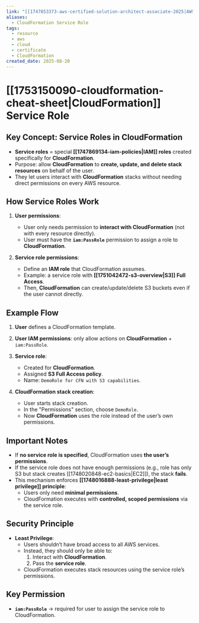 ```yaml
---
link: "[[1747853373-aws-certified-solution-architect-associate-2025|AWS Certified Solution Architect Associate 2025]]"
aliases:
  - CloudFormation Service Role
tags:
  - resource
  - aws
  - cloud
  - certificate
  - CloudFormation
created_date: 2025-08-20
---
```

# [[1753150090-cloudformation-cheat-sheet|CloudFormation]] Service Role
## Key Concept: Service Roles in **CloudFormation**
- **Service roles** = special **[[1747869134-iam-policies|IAM]] roles** created specifically for **CloudFormation**.  
- Purpose: allow **CloudFormation** to **create, update, and delete stack resources** on behalf of the user.  
- They let users interact with **CloudFormation** stacks without needing direct permissions on every AWS resource.  

## How Service Roles Work
1. **User permissions**:
   - User only needs permission to **interact with CloudFormation** (not with every resource directly).
   - User must have the **`iam:PassRole`** permission to assign a role to **CloudFormation**.

2. **Service role permissions**:
   - Define an **IAM role** that CloudFormation assumes.  
   - Example: a service role with **[[1751042472-s3-overview|S3]] Full Access**.  
   - Then, **CloudFormation** can create/update/delete S3 buckets even if the user cannot directly.

## Example Flow
1. **User** defines a CloudFormation template.  
2. **User IAM permissions**: only allow actions on **CloudFormation** + `iam:PassRole`.  
3. **Service role**:
   - Created for **CloudFormation**.  
   - Assigned **S3 Full Access policy**.  
   - Name: `DemoRole for CFN with S3 capabilities`.  

4. **CloudFormation stack creation**:
   - User starts stack creation.  
   - In the "Permissions" section, choose `DemoRole`.  
   - Now **CloudFormation** uses the role instead of the user’s own permissions.  

## Important Notes
- If **no service role is specified**, CloudFormation uses **the user’s permissions**.  
- If the service role does not have enough permissions (e.g., role has only S3 but stack creates [[1748020848-ec2-basics|EC2]]), the stack **fails**.  
- This mechanism enforces **[[1748016888-least-privilege|least privilege]] principle**:
  - Users only need **minimal permissions**.  
  - CloudFormation executes with **controlled, scoped permissions** via the service role.  

## Security Principle
- **Least Privilege**:  
  - Users shouldn’t have broad access to all AWS services.  
  - Instead, they should only be able to:
    1. Interact with **CloudFormation**.  
    2. Pass the **service role**.  
  - CloudFormation executes stack resources using the service role’s permissions.  

## Key Permission
- **`iam:PassRole`** → required for user to assign the service role to CloudFormation.  
